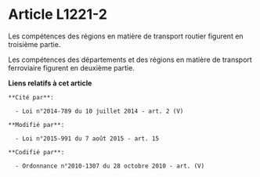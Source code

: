 # Article L1221-2

Les compétences des régions en matière de transport routier figurent en troisième partie.

Les compétences des départements et des régions en matière de transport ferroviaire figurent en deuxième partie.

**Liens relatifs à cet article**

	**Cité par**:

	  - Loi n°2014-789 du 10 juillet 2014 - art. 2 (V)

	**Modifié par**:

	  - Loi n°2015-991 du 7 août 2015 - art. 15

	**Codifié par**:

	  - Ordonnance n°2010-1307 du 28 octobre 2010 - art. (V)
